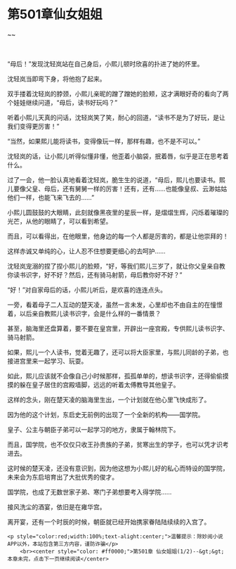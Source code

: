 # 第501章仙女姐姐
~~
    	    <p name="pagetop" href="javascript:void(0);" onclick="return false" style="line-height: 35px;padding: 10px;color: #333;"> </p><p>“母后！”发现沈轻岚站在自己身后，小熙儿顿时欣喜的扑进了她的怀里。</p><p>沈轻岚当即弯下身，将他抱了起来。</p><p>双手搂着沈轻岚的脖颈，小熙儿亲昵的蹭了蹭她的脸颊，这才满眼好奇的看向了两个娃娃继续问道，“母后，读书好玩吗？”</p><p>听着小熙儿天真的问话，沈轻岚笑了笑，耐心的回道，“读书不是为了好玩，是让我们变得更厉害！”</p><p>“当然，如果熙儿能将读书，变得像玩一样，那样有趣，也不是不可以。”</p><p>沈轻岚的话，让小熙儿听得似懂非懂，他歪着小脑袋，抿着唇，似乎是正在思考着什么。</p><p>过了一会，他一脸认真地看着沈轻岚，脆生生的说道，“母后，熙儿也要读书。熙儿要像父皇、母后，还有舅舅一样的厉害！还有，还有……也能像皇叔、云渺姑姑他们一样，也能飞来飞去的……”</p><p>小熙儿圆鼓鼓的大眼睛，此刻就像黑夜里的星辰一样，是熠熠生辉，闪烁着璀璨的光芒，从他的眼睛了，可以看到希望。</p><p>而且，可以看得出，在他眼里，他身边的每一个人都是厉害的，都是让他崇拜的！</p><p>这样赤诚又单纯的心，让人忍不住想要更细心的去呵护……</p><p>沈轻岚宠溺的捏了捏小熙儿的脸颊，“好，等我们熙儿三岁了，就让你父皇亲自教你读书识字，好不好？然后，还有骑马射箭，母后教你好不好？”</p><p>“好！”对自家母后的话，小熙儿听后，是欢喜的连连点头。</p><p>一旁，看着母子二人互动的楚天凌，虽然一言未发，心里却也不由自主的在憧憬着，以后亲自教熙儿读书识字，会是什么样的一番情景？</p><p>甚至，脑海里还盘算着，要不要在皇宫里，开辟出一座宫殿，专供熙儿读书识字、骑马射箭。</p><p>如果，熙儿一个人读书，觉着无趣了，还可以将大臣家里，与熙儿同龄的子弟，也接进宫里来一起学习、玩耍。</p><p>如此，熙儿应该就不会像自己小时候那样，孤孤单单的，想读书识字，还得偷偷摸摸的躲在皇子居住的宫殿墙脚，远远的听着太傅教导其他皇子。</p><p>这样的念头，刚在楚天凌的脑海里生出，一个计划就在他心里飞快成形了。</p><p>因为他的这个计划，东启史无前例的出现了一个全新的机构——国学院。</p><p>皇子、公主与朝臣子弟可以一起学习的地方，隶属于翰林院下。</p><p>而且，国学院，也不仅仅只收王孙贵族的子弟，贫寒出生的学子，也可以凭才识考进去。</p><p>这时候的楚天凌，还没有意识到，因为他这想为小熙儿好的私心而特设的国学院，未来会为东启培育出了大批优秀的俊才。</p><p>国学院，也成了无数世家子弟、寒门子弟想要考入得学院……</p><p>接风洗尘的酒宴，依旧是在雍华宫。</p><p>离开宴，还有一个时辰的时候，朝臣就已经开始携家眷陆陆续续的入宫了。</p>
    	
   	<p style="color:red;width:100%;text-alight:center;">温馨提示：除妙阅小说APP以外，本站包含第三方内容，谨防诈骗</p>
    	<br><center style="color: #ff0000;">第501章 仙女姐姐(1/2)--&gt;&gt;本章未完，点击下一页继续阅读</center>
    	